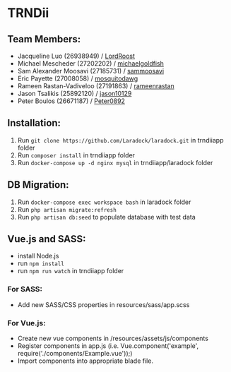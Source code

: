 # TRNDii


## Team Members:
- Jacqueline Luo (26938949) / [LordRoost](https://github.com/LordRoost)
- Michael Mescheder (27202202) / [michaelgoldfish](https://github.com/michaelgoldfish)
- Sam Alexander Moosavi (27185731) / [sammoosavi](https://github.com/sammoosavi)
- Eric Payette (27008058) / [mosquitodawg](https://github.com/mosquitodawg)
- Rameen Rastan-Vadiveloo (27191863) / [rameenrastan](https://github.com/rameenrastan)
- Jason Tsalikis (25892120) / [jason10129](https://github.com/jason10129)
- Peter Boulos (26671187) / [Peter0892](https://github.com/Peter0892)

## Installation:
1. Run `git clone https://github.com/Laradock/laradock.git` in trndiiapp folder
2. Run `composer install` in trndiiapp folder
3. Run `docker-compose up -d nginx mysql` in trndiiapp/laradock folder

## DB Migration:

1. Run `docker-compose exec workspace bash`  in laradock folder
2. Run `php artisan migrate:refresh`
3. Run `php artisan db:seed` to populate database with test data

## Vue.js and SASS:

- install Node.js
- run `npm install`
- run `npm run watch`  in trndiiapp folder

### For SASS:
- Add new SASS/CSS properties in resources/sass/app.scss

### For Vue.js:
- Create new vue components in /resources/assets/js/components
- Register components in app.js (i.e. Vue.component('example', require('./components/Example.vue'));)
- Import components into appropriate blade file. 
